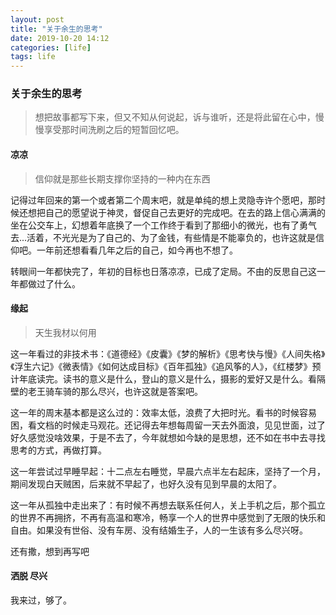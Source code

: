 ```yaml
---
layout: post
title: "关于余生的思考"
date: 2019-10-20 14:12
categories: [life]
tags: life
---
```


### 关于余生的思考

> 想把故事都写下来，但又不知从何说起，诉与谁听，还是将此留在心中，慢慢享受那时间洗刷之后的短暂回忆吧。

#### 凉凉

> 信仰就是那些长期支撑你坚持的一种内在东西

记得过年回来的第一个或者第二个周末吧，就是单纯的想上灵隐寺许个愿吧，那时候还想把自己的愿望说于神灵，督促自己去更好的完成吧。在去的路上信心满满的坐在公交车上，幻想着年底换了一个工作终于看到了那细小的微光，也有了勇气去...活着，不光光是为了自己的、为了金钱，有些情是不能辜负的，也许这就是信仰吧。一年前还想看看几年之后的自己，如今再也不想了。

转眼间一年都快完了，年初的目标也日落凉凉，已成了定局。不由的反思自己这一年都做过了什么。


#### 缘起

> 天生我材以何用

这一年看过的非技术书：《道德经》《皮囊》《梦的解析》《思考快与慢》《人间失格》《浮生六记》《微表情》《如何达成目标》《百年孤独》《追风筝的人》，《红楼梦》预计年底读完。读书的意义是什么，登山的意义是什么，摄影的爱好又是什么。看隔壁的老王骑车骑的那么尽兴，也许这就是答案吧。

这一年的周末基本都是这么过的：效率太低，浪费了大把时光。看书的时候容易困，看文档的时候走马观花。还记得去年想每周留一天去外面浪，见见世面，过了好久感觉没啥效果，于是不去了，今年就想如今缺的是思想，还不如在书中去寻找思考的方式，再做打算。

这一年尝试过早睡早起：十二点左右睡觉，早晨六点半左右起床，坚持了一个月，期间发现白天贼困，后来就不早起了，也好久没有见到早晨的太阳了。

这一年从孤独中走出来了：有时候不再想去联系任何人，关上手机之后，那个孤立的世界不再拥挤，不再有高温和寒冷，畅享一个人的世界中感觉到了无限的快乐和自由。如果没有世俗、没有车房、没有结婚生子，人的一生该有多么尽兴呀。

还有撒，想到再写吧

#### 洒脱 尽兴

我来过，够了。
